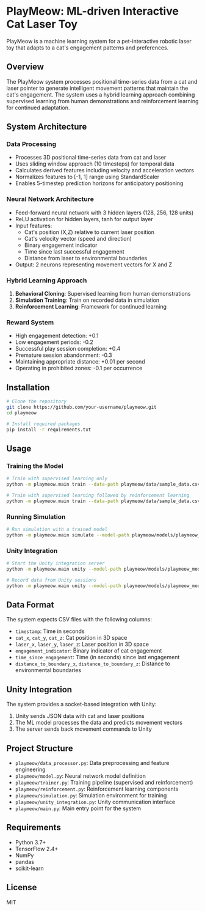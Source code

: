 # PlayMeow: ML-driven Interactive Cat Laser Toy

PlayMeow is a machine learning system for a pet-interactive robotic laser toy that adapts to a cat's engagement patterns and preferences.

## Overview

The PlayMeow system processes positional time-series data from a cat and laser pointer to generate intelligent movement patterns that maintain the cat's engagement. The system uses a hybrid learning approach combining supervised learning from human demonstrations and reinforcement learning for continued adaptation.

## System Architecture

### Data Processing
- Processes 3D positional time-series data from cat and laser
- Uses sliding window approach (10 timesteps) for temporal data
- Calculates derived features including velocity and acceleration vectors
- Normalizes features to [-1, 1] range using StandardScaler
- Enables 5-timestep prediction horizons for anticipatory positioning

### Neural Network Architecture
- Feed-forward neural network with 3 hidden layers (128, 256, 128 units)
- ReLU activation for hidden layers, tanh for output layer
- Input features:
  * Cat's position (X,Z) relative to current laser position
  * Cat's velocity vector (speed and direction)
  * Binary engagement indicator
  * Time since last successful engagement
  * Distance from laser to environmental boundaries
- Output: 2 neurons representing movement vectors for X and Z

### Hybrid Learning Approach
1. **Behavioral Cloning**: Supervised learning from human demonstrations
2. **Simulation Training**: Train on recorded data in simulation
3. **Reinforcement Learning**: Framework for continued learning

### Reward System
- High engagement detection: +0.1
- Low engagement periods: -0.2
- Successful play session completion: +0.4
- Premature session abandonment: -0.3
- Maintaining appropriate distance: +0.01 per second
- Operating in prohibited zones: -0.1 per occurrence

## Installation

```bash
# Clone the repository
git clone https://github.com/your-username/playmeow.git
cd playmeow

# Install required packages
pip install -r requirements.txt
```

## Usage

### Training the Model

```bash
# Train with supervised learning only
python -m playmeow.main train --data-path playmeow/data/sample_data.csv --model-path playmeow/models/playmeow_model.h5

# Train with supervised learning followed by reinforcement learning
python -m playmeow.main train --data-path playmeow/data/sample_data.csv --model-path playmeow/models/playmeow_model.h5 --train-rl --rl-episodes 500
```

### Running Simulation

```bash
# Run simulation with a trained model
python -m playmeow.main simulate --model-path playmeow/models/playmeow_model.h5 --sim-episodes 10
```

### Unity Integration

```bash
# Start the Unity integration server
python -m playmeow.main unity --model-path playmeow/models/playmeow_model.h5 --port 12345

# Record data from Unity sessions
python -m playmeow.main unity --model-path playmeow/models/playmeow_model.h5 --record-data
```

## Data Format

The system expects CSV files with the following columns:
- `timestamp`: Time in seconds
- `cat_x`, `cat_y`, `cat_z`: Cat position in 3D space
- `laser_x`, `laser_y`, `laser_z`: Laser position in 3D space
- `engagement_indicator`: Binary indicator of cat engagement
- `time_since_engagement`: Time (in seconds) since last engagement
- `distance_to_boundary_x`, `distance_to_boundary_z`: Distance to environmental boundaries

## Unity Integration

The system provides a socket-based integration with Unity:
1. Unity sends JSON data with cat and laser positions
2. The ML model processes the data and predicts movement vectors
3. The server sends back movement commands to Unity

## Project Structure

- `playmeow/data_processor.py`: Data preprocessing and feature engineering
- `playmeow/model.py`: Neural network model definition
- `playmeow/trainer.py`: Training pipeline (supervised and reinforcement)
- `playmeow/reinforcement.py`: Reinforcement learning components
- `playmeow/simulation.py`: Simulation environment for training
- `playmeow/unity_integration.py`: Unity communication interface
- `playmeow/main.py`: Main entry point for the system

## Requirements

- Python 3.7+
- TensorFlow 2.4+
- NumPy
- pandas
- scikit-learn

## License

MIT